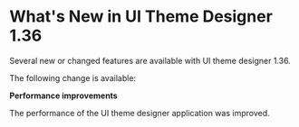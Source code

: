 <!-- loioaec7014eee77450a82e4aed5c38c48f0 -->

# What's New in UI Theme Designer 1.36

Several new or changed features are available with UI theme designer 1.36.

The following change is available:

**Performance improvements**

The performance of the UI theme designer application was improved.

